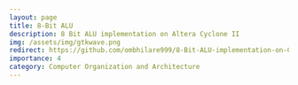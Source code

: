 ```yaml
---
layout: page
title: 8-Bit ALU
description: 8 Bit ALU implementation on Altera Cyclone II
img: /assets/img/gtkwave.png
redirect: https://github.com/ombhilare999/8-Bit-ALU-implementation-on-CYCLONE-2
importance: 4
category: Computer Organization and Architecture
---
```


